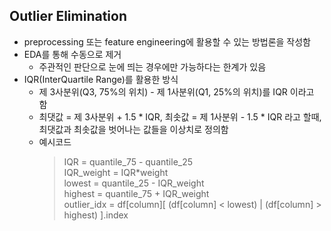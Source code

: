 ## Outlier Elimination
* preprocessing 또는 feature engineering에 활용할 수 있는 방법론을 작성함
* EDA를 통해 수동으로 제거
    * 주관적인 판단으로 눈에 띄는 경우에만 가능하다는 한계가 있음
* IQR(InterQuartile Range)를 활용한 방식
    * 제 3사분위(Q3, 75%의 위치) - 제 1사분위(Q1, 25%의 위치)를 IQR 이라고 함
    * 최댓값 = 제 3사분위 + 1.5 * IQR, 최솟값 = 제 1사분위 - 1.5 * IQR 라고 할때, 최댓값과 최솟값을 벗어나는 값들을 이상치로 정의함
    * 예시코드
        > IQR = quantile_75 - quantile_25<br>
        > IQR_weight = IQR*weight<br>
        >lowest = quantile_25 - IQR_weight<br>
        >highest = quantile_75 + IQR_weight<br>
        >outlier_idx = df[column][ (df[column] < lowest) | (df[column] > highest) ].index